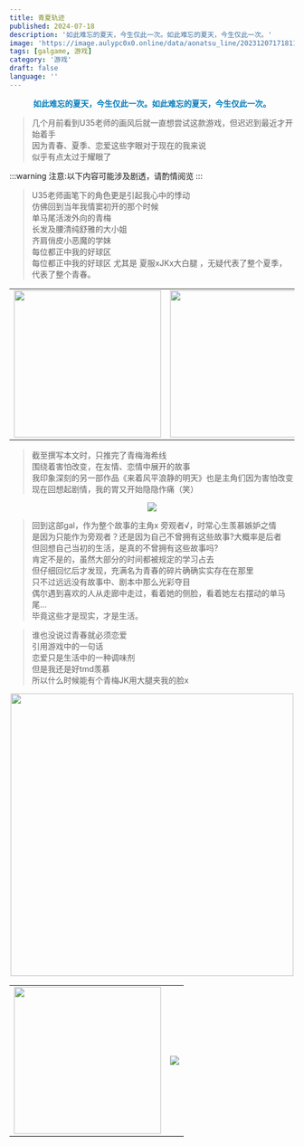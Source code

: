 ```yaml
---
title: 青夏轨迹
published: 2024-07-18
description: '如此难忘的夏天，今生仅此一次。如此难忘的夏天，今生仅此一次。'
image: 'https://image.aulypc0x0.online/data/aonatsu_line/20231207171811_1.webp'
tags: [galgame, 游戏]
category: '游戏'
draft: false 
language: ''
---
```

<p style="text-align:center;color:#007bbb;font-size:1.0em;font-weight: bold;">
   如此难忘的夏天，今生仅此一次。如此难忘的夏天，今生仅此一次。
</p>

> 几个月前看到U35老师的画风后就一直想尝试这款游戏，但迟迟到最近才开始着手  
> 因为青春、夏季、恋爱这些字眼对于现在的我来说  
> 似乎有点太过于耀眼了  

:::warning
注意:以下内容可能涉及剧透，请酌情阅览
:::

> U35老师画笔下的角色更是引起我心中的悸动  
> 仿佛回到当年我情窦初开的那个时候  
> 单马尾活泼外向的青梅  
> 长发及腰清纯舒雅的大小姐  
> 齐肩俏皮小恶魔的学妹  
> 每位都正中我的好球区  
> 每位都正中我的好球区  尤其是 夏服xJKx大白腿 ，无疑代表了整个夏季，代表了整个青春。

<table><tr>
<td><img src="https://image.aulypc0x0.online/data/aonatsu_line/20231202184741_1.webp" border=0 width=260 height=""></td>
<td><img src="https://image.aulypc0x0.online/data/aonatsu_line/20231224161659_1.webp" border=0 width=260 height=""></td>
<td><img src="https://image.aulypc0x0.online/data/aonatsu_line/20231224164416_1.webp" border=0 width=260 height=""></td>
</tr></table>

> 截至撰写本文时，只推完了青梅海希线  
> 围绕着害怕改变，在友情、恋情中展开的故事  
> 我印象深刻的另一部作品《来着风平浪静的明天》也是主角们因为害怕改变  
> 现在回想起剧情，我的胃又开始隐隐作痛（笑）  
<center><img src="https://lain.bgm.tv/r/400/pic/cover/l/16/29/47889_gZy58.jpg" border=0 width= height=200></center>

> 回到这部gal，作为整个故事的主角x 旁观者√，时常心生羡慕嫉妒之情  
> 是因为只能作为旁观者？还是因为自己不曾拥有这些故事?大概率是后者  
> 但回想自己当初的生活，是真的不曾拥有这些故事吗?  
> 肯定不是的，虽然大部分的时间都被规定的学习占去  
> 但仔细回忆后才发现，充满名为青春的碎片确确实实存在在那里  
> 只不过远远没有故事中、剧本中那么光彩夺目  
> 偶尔遇到喜欢的人从走廊中走过，看着她的侧脸，看着她左右摆动的单马尾...  
> 毕竟这些才是现实，才是生活。  

> 谁也没说过青春就必须恋爱  
> 引用游戏中的一句话  
> 恋爱只是生活中的一种调味剂  
> 但是我还是好tmd羡慕  
> 所以什么时候能有个青梅JK用大腿夹我的脸x  

<center><img src="https://image.aulypc0x0.online/data/aonatsu_line/20231202190027_1.webp" border=0 width=500 height=></center>

<table><tr>
<td><img src="https://image.aulypc0x0.online/data/aonatsu_line/20240718194914.webp" border=0 width=260 height=""></td>
<td><img src="https://image.aulypc0x0.online/data/aonatsu_line/20240718194921.webp" border=0 width= height=300></td>
</tr></table>